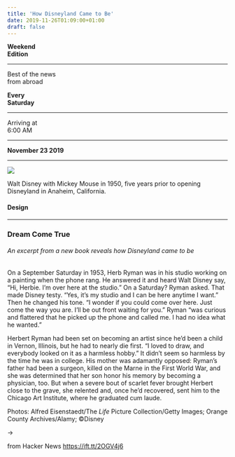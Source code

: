 ```yaml
---
title: 'How Disneyland Came to Be'
date: 2019-11-26T01:09:00+01:00
draft: false
---
```


**Weekend  
Edition**

* * *

Best of the news  
from abroad

**Every  
Saturday**

* * *

Arriving at  
6:00 AM

* * *

**November 23 2019**

* * *

![](https://assets.airmail.news/static/images/BAh7CEkiCGdpZAY6BkVUSSIzZ2lkOi8vYWlyLW1haWwvQXJ0aWNsZTo6UGhvdG8vMTEyMTg_ZXhwaXJlc19pbgY7AFRJIgxwdXJwb3NlBjsAVEkiDGRlZmF1bHQGOwBUSSIPZXhwaXJlc19hdAY7AFQw--fce3d8af3897c9105a1f489e01e9a770a953b560/eyJfcmFpbHMiOnsibWVzc2FnZSI6IkJBaDdDRG9MY21WemFYcGxTU0lKT0RJd1hnWTZCa1ZVT2hCaGRYUnZYMjl5YVdWdWRGUTZESEYxWVd4cGRIbHBhUT09IiwiZXhwIjpudWxsLCJwdXIiOiJ2YXJpYXRpb24ifX0=--f0b82e962faa87e8c1617f38c157d30379d01995/photo-1574460539.jpeg?locale=en)

Walt Disney with Mickey Mouse in 1950, five years prior to opening Disneyland in Anaheim, California.

#### Design

* * *

### Dream Come True

###### An excerpt from a new book reveals how Disneyland came to be

On a September Saturday in 1953, Herb Ryman was in his studio working on a painting when the phone rang. He answered it and heard Walt Disney say, “Hi, Herbie. I’m over here at the studio.” On a Saturday? Ryman asked. That made Disney testy. “Yes, it’s my studio and I can be here anytime I want.” Then he changed his tone. “I wonder if you could come over here. Just come the way you are. I’ll be out front waiting for you.” Ryman “was curious and flattered that he picked up the phone and called me. I had no idea what he wanted.”

Herbert Ryman had been set on becoming an artist since he’d been a child in Vernon, Illinois, but he had to nearly die first. “I loved to draw, and everybody looked on it as a harmless hobby.” It didn’t seem so harmless by the time he was in college. His mother was adamantly opposed: Ryman’s father had been a surgeon, killed on the Marne in the First World War, and she was determined that her son honor his memory by becoming a physician, too. But when a severe bout of scarlet fever brought Herbert close to the grave, she relented and, once he’d recovered, sent him to the Chicago Art Institute, where he graduated cum laude.

Photos: Alfred Eisenstaedt/The _Life_ Picture Collection/Getty Images; Orange County Archives/Alamy; ©Disney

→

  
  
from Hacker News https://ift.tt/2OGV4j6